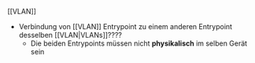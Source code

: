 [[VLAN]]

- Verbindung von [[VLAN]] Entrypoint zu einem anderen Entrypoint desselben [[VLAN|VLANs]]????
	- Die beiden Entrypoints müssen nicht **physikalisch** im selben Gerät sein

